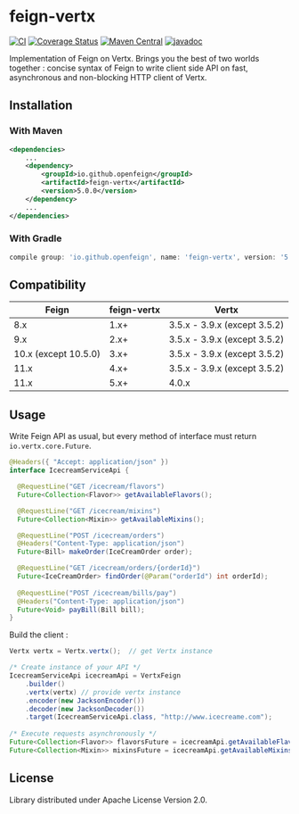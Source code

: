 # feign-vertx

[![CI](https://github.com/OpenFeign/feign-vertx/actions/workflows/ci.yml/badge.svg?branch=master)](https://github.com/OpenFeign/feign-vertx/actions/workflows/ci.yml)
[![Coverage Status](https://coveralls.io/repos/github/hosuaby/vertx-feign/badge.svg?branch=master)](https://coveralls.io/github/hosuaby/vertx-feign?branch=master)
[![Maven Central](https://maven-badges.herokuapp.com/maven-central/io.github.openfeign/feign-vertx/badge.svg)](https://maven-badges.herokuapp.com/maven-central/io.github.openfeign/feign-vertx)
[![javadoc](https://javadoc.io/badge2/io.github.openfeign/feign-vertx/javadoc.svg)](https://javadoc.io/doc/io.github.openfeign/feign-vertx)

Implementation of Feign on Vertx. Brings you the best of two worlds together : 
concise syntax of Feign to write client side API on fast, asynchronous and
non-blocking HTTP client of Vertx.

## Installation

### With Maven

```xml
<dependencies>
    ...
    <dependency>
        <groupId>io.github.openfeign</groupId>
        <artifactId>feign-vertx</artifactId>
        <version>5.0.0</version>
    </dependency>
    ...
</dependencies>
```

### With Gradle

```groovy
compile group: 'io.github.openfeign', name: 'feign-vertx', version: '5.0.0'
```

## Compatibility

Feign                  | feign-vertx            | Vertx
---------------------- | ---------------------- | ----------------------
8.x                    | 1.x+                   | 3.5.x - 3.9.x (except 3.5.2)
9.x                    | 2.x+                   | 3.5.x - 3.9.x (except 3.5.2)
10.x (except 10.5.0)   | 3.x+                   | 3.5.x - 3.9.x (except 3.5.2)
11.x                   | 4.x+                   | 3.5.x - 3.9.x (except 3.5.2)
11.x                   | 5.x+                   | 4.0.x

## Usage

Write Feign API as usual, but every method of interface must return
`io.vertx.core.Future`.

```java
@Headers({ "Accept: application/json" })
interface IcecreamServiceApi {

  @RequestLine("GET /icecream/flavors")
  Future<Collection<Flavor>> getAvailableFlavors();

  @RequestLine("GET /icecream/mixins")
  Future<Collection<Mixin>> getAvailableMixins();

  @RequestLine("POST /icecream/orders")
  @Headers("Content-Type: application/json")
  Future<Bill> makeOrder(IceCreamOrder order);

  @RequestLine("GET /icecream/orders/{orderId}")
  Future<IceCreamOrder> findOrder(@Param("orderId") int orderId);
  
  @RequestLine("POST /icecream/bills/pay")
  @Headers("Content-Type: application/json")
  Future<Void> payBill(Bill bill);
}
```
Build the client :

```java
Vertx vertx = Vertx.vertx();  // get Vertx instance

/* Create instance of your API */
IcecreamServiceApi icecreamApi = VertxFeign
    .builder()
    .vertx(vertx) // provide vertx instance
    .encoder(new JacksonEncoder())
    .decoder(new JacksonDecoder())
    .target(IcecreamServiceApi.class, "http://www.icecreame.com");
    
/* Execute requests asynchronously */
Future<Collection<Flavor>> flavorsFuture = icecreamApi.getAvailableFlavors();
Future<Collection<Mixin>> mixinsFuture = icecreamApi.getAvailableMixins();
```

## License

Library distributed under Apache License Version 2.0.
